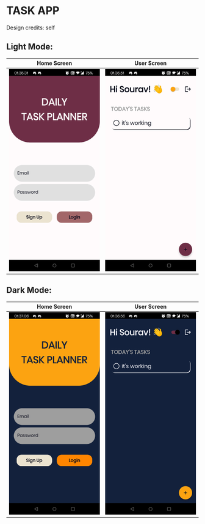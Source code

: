 # TASK APP

Design credits: self

<h2>Light Mode: </h2>

| Home Screen | User Screen | 
| ----------- | ----------- | 
| ![](app_images/light_main.jpg) |![](app_images/light_user.jpg) | 

<h2>Dark Mode: </h2>

| Home Screen | User Screen | 
| ----------- | ----------- | 
| ![](app_images/dark_mian.jpg) |![](app_images/dark_user.jpg) | 

